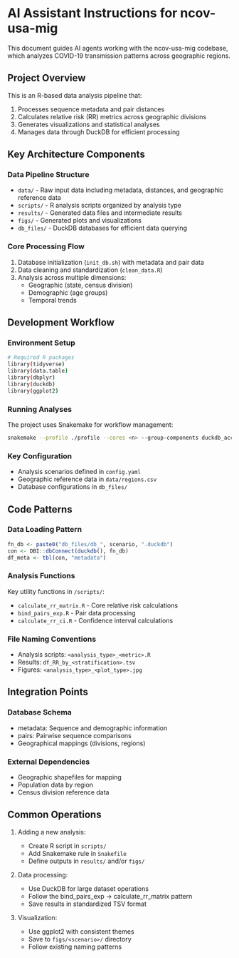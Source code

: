 # AI Assistant Instructions for ncov-usa-mig

This document guides AI agents working with the ncov-usa-mig codebase, which analyzes COVID-19 transmission patterns across geographic regions.

## Project Overview

This is an R-based data analysis pipeline that:
1. Processes sequence metadata and pair distances
2. Calculates relative risk (RR) metrics across geographic divisions 
3. Generates visualizations and statistical analyses
4. Manages data through DuckDB for efficient processing

## Key Architecture Components

### Data Pipeline Structure
- `data/` - Raw input data including metadata, distances, and geographic reference data
- `scripts/` - R analysis scripts organized by analysis type
- `results/` - Generated data files and intermediate results 
- `figs/` - Generated plots and visualizations
- `db_files/` - DuckDB databases for efficient data querying

### Core Processing Flow
1. Database initialization (`init_db.sh`) with metadata and pair data
2. Data cleaning and standardization (`clean_data.R`)
3. Analysis across multiple dimensions:
   - Geographic (state, census division)
   - Demographic (age groups)
   - Temporal trends

## Development Workflow

### Environment Setup
```bash
# Required R packages
library(tidyverse)
library(data.table)
library(dbplyr)
library(duckdb)
library(ggplot2)
```

### Running Analyses
The project uses Snakemake for workflow management:
```bash
snakemake --profile ./profile --cores <n> --group-components duckdb_acc=1
```

### Key Configuration
- Analysis scenarios defined in `config.yaml`
- Geographic reference data in `data/regions.csv`
- Database configurations in `db_files/`

## Code Patterns

### Data Loading Pattern
```r
fn_db <- paste0("db_files/db_", scenario, ".duckdb")
con <- DBI::dbConnect(duckdb(), fn_db)
df_meta <- tbl(con, "metadata")
```

### Analysis Functions
Key utility functions in `/scripts/`:
- `calculate_rr_matrix.R` - Core relative risk calculations
- `bind_pairs_exp.R` - Pair data processing
- `calculate_rr_ci.R` - Confidence interval calculations

### File Naming Conventions
- Analysis scripts: `<analysis_type>_<metric>.R`
- Results: `df_RR_by_<stratification>.tsv`
- Figures: `<analysis_type>_<plot_type>.jpg`

## Integration Points

### Database Schema
- metadata: Sequence and demographic information
- pairs: Pairwise sequence comparisons
- Geographical mappings (divisions, regions)

### External Dependencies
- Geographic shapefiles for mapping
- Population data by region
- Census division reference data

## Common Operations

1. Adding a new analysis:
   - Create R script in `scripts/`
   - Add Snakemake rule in `Snakefile`
   - Define outputs in `results/` and/or `figs/`

2. Data processing:
   - Use DuckDB for large dataset operations
   - Follow the bind_pairs_exp → calculate_rr_matrix pattern
   - Save results in standardized TSV format

3. Visualization:
   - Use ggplot2 with consistent themes
   - Save to `figs/<scenario>/` directory
   - Follow existing naming patterns